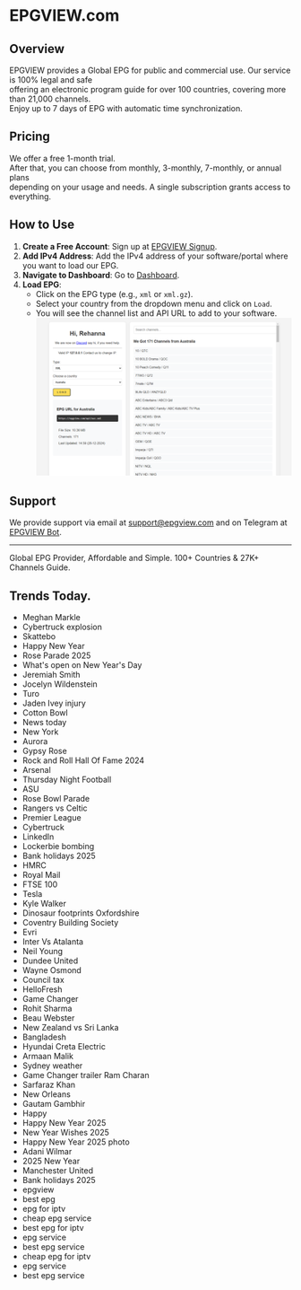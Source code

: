# EPGVIEW.com



## Overview
EPGVIEW provides a Global EPG for public and commercial use. Our service is 100% legal and safe\
offering an electronic program guide for over 100 countries, covering more than 21,000 channels.\
Enjoy up to 7 days of EPG with automatic time synchronization.

## Pricing
We offer a free 1-month trial. \
After that, you can choose from monthly, 3-monthly, 7-monthly, or annual plans \
depending on your usage and needs. A single subscription grants access to everything.

## How to Use
1. **Create a Free Account**: Sign up at [EPGVIEW Signup](https://epgview.com/signup.php).
2. **Add IPv4 Address**: Add the IPv4 address of your software/portal where you want to load our EPG.
3. **Navigate to Dashboard**: Go to [Dashboard](https://epgview.com/dashboard.php).
4. **Load EPG**:
   - Click on the EPG type (e.g., `xml` or `xml.gz`).
   - Select your country from the dropdown menu and click on `Load`.
   - You will see the channel list and API URL to add to your software.
![EPGVIEW](img/dashboard.png)
## Support
We provide support via email at [support@epgview.com](mailto:support@epgview.com) and on Telegram at [EPGVIEW Bot](https://t.me/epgview_bot).

---

Global EPG Provider, Affordable and Simple. 100+ Countries & 27K+ Channels Guide.

## Trends Today.

- Meghan Markle
- Cybertruck explosion
- Skattebo
- Happy New Year
- Rose Parade 2025
- What's open on New Year's Day
- Jeremiah Smith
- Jocelyn Wildenstein
- Turo
- Jaden Ivey injury
- Cotton Bowl
- News today
- New York
- Aurora
- Gypsy Rose
- Rock and Roll Hall Of Fame 2024
- Arsenal
- Thursday Night Football
- ASU
- Rose Bowl Parade
- Rangers vs Celtic
- Premier League
- Cybertruck
- LinkedIn
- Lockerbie bombing
- Bank holidays 2025
- HMRC
- Royal Mail
- FTSE 100
- Tesla
- Kyle Walker
- Dinosaur footprints Oxfordshire
- Coventry Building Society
- Evri
- Inter Vs Atalanta
- Neil Young
- Dundee United
- Wayne Osmond
- Council tax
- HelloFresh
- Game Changer
- Rohit Sharma
- Beau Webster
- New Zealand vs Sri Lanka
- Bangladesh
- Hyundai Creta Electric
- Armaan Malik
- Sydney weather
- Game Changer trailer Ram Charan
- Sarfaraz Khan
- New Orleans
- Gautam Gambhir
- Happy
- Happy New Year 2025
- New Year Wishes 2025
- Happy New Year 2025 photo
- Adani Wilmar
- 2025 New Year
- Manchester United
- Bank holidays 2025
- epgview
- best epg
- epg for iptv
- cheap epg service
- best epg for iptv
- epg service
- best epg service
- cheap epg for iptv
- epg service
- best epg service
